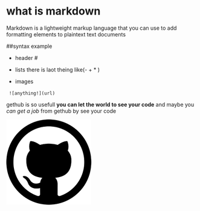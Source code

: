 # what is markdown

Markdown is a lightweight markup language that you can use to add formatting elements to plaintext text documents

##syntax example

- header #
- lists there is laot theing like(- + * )
 
- images
```
 ![anything!](url)
```
gethub is so usefull **you can let the world to see your code** 
and maybe you *can get a job* from gethub by see your code

![GetHub logo!](download.png)
